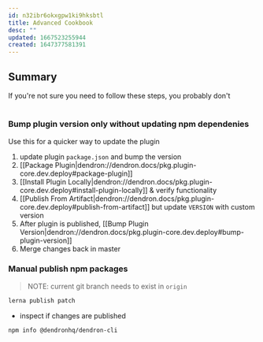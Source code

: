 ```yaml
---
id: n32ibr6okxgpw1ki9hksbtl
title: Advanced Cookbook
desc: ""
updated: 1667523255944
created: 1647377581391
---
```


## Summary

If you're not sure you need to follow these steps, you probably don't
#
### Bump plugin version only without updating npm dependenies

Use this for a quicker way to update the plugin

1. update plugin `package.json` and bump the version
1. [[Package Plugin|dendron://dendron.docs/pkg.plugin-core.dev.deploy#package-plugin]]
1. [[Install Plugin Locally|dendron://dendron.docs/pkg.plugin-core.dev.deploy#install-plugin-locally]] & verify functionality
1. [[Publish From Artifact|dendron://dendron.docs/pkg.plugin-core.dev.deploy#publish-from-artifact]] but update `VERSION` with custom version
1. After plugin is published, [[Bump Plugin Version|dendron://dendron.docs/pkg.plugin-core.dev.deploy#bump-plugin-version]]
1. Merge changes back in master

### Manual publish npm packages

> NOTE: current git branch needs to exist in `origin`

```sh
lerna publish patch
```

- inspect if changes are published
```sh
npm info @dendronhq/dendron-cli
```

